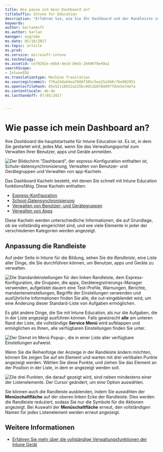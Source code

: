 ```yaml
---
title: Wie passe ich mein Dashboard an?
titleSuffix: Intune for Education
description: "Erfahren Sie, wie Sie Ihr Dashboard und der Randleiste in Intune für die Bildung anpassen."
keywords: 
author: barlanmsft
ms.author: barlan
manager: angrobe
ms.date: 05/10/2017
ms.topic: article
ms.prod: 
ms.service: microsoft-intune
ms.technology: 
ms.assetid: ce79202e-e6b4-4e1d-b0e5-26496f9e49a2
searchScope:
- IntuneEDU
ms.translationtype: Machine Translation
ms.sourcegitcommit: f76a24da64ea7688f385c5ea15a368c76e982951
ms.openlocfilehash: 65e52116b52a125bc9d11b878dd9f7d3e5af4e7a
ms.contentlocale: de-de
ms.lasthandoff: 07/05/2017


---
```


# <a name="how-do-i-customize-my-dashboard"></a>Wie passe ich mein Dashboard an?

Ihre _Dashboard_ die hauptstartseite für Intune Education ist. Es ist, in dem Sie gestartet wird, jedes Mal, wenn Sie das Verwaltungsportal zum Verwalten Ihrer Benutzer, apps und Geräte anmelden.

  ![Der Bildschirm "Dashboard", der express-Konfiguration enthalten ist, Schule-datensynchronisierung, Verwalten von Benutzer- und Gerätegruppen und Verwalten von app-Kacheln.](./media/dashboard-001-landing-page.png)

Das Dashboard Kacheln besteht, mit denen Sie schnell mit Intune Education funktionsfähig. Diese Kacheln enthalten:

- [Express-Konfiguration](what-is-express-configuration.md)
- [School-Datensynchronisierung](what-is-school-data-sync.md)
- [Verwalten von Benutzer- und Gerätegruppen](what-are-groups.md)
- [Verwalten von Apps](how-to-add-apps.md)

Diese Kacheln werden unterschiedliche Informationen, die auf Grundlage, ob sie vollständig eingerichtet sind, und wie viele Elemente in jeder der verschiedenen Kategorien werden angezeigt.

## <a name="how-do-i-customize-the-sidebar"></a>Anpassung die Randleiste

Auf jeder Seite in Intune für die Bildung, sehen Sie die _Randleiste_, eine Liste aller Dinge, die Sie durchführen können, um Benutzer, apps und Geräte zu verwalten.

  ![Die Standardeinstellungen für den linken Randleiste, dem Express-Konfiguration, die Gruppen, die apps, Geräteregistrierungs-Manager verwenden, aufgelistet dauern eine Test-Profile, Warnungen, Berichte, mandanteneinstellungen, Begriffe der Einstellungen verwenden und ausführliche Informationen finden Sie alle, die out-eingeblendet wird, um eine Änderung dieser Standard-Liste von Aufgaben ermöglichen.](./media/dashboard-002-left-sidebar-list.png)

Es gibt andere Dinge, die Sie mit Intune Education, als nur die Aufgaben, die in der Liste angezeigt ausführen können. Falls gewünscht **alle** am unteren Rand der Liste, die vollständige **Service Menü** wird aufklappen und ermöglichen es Ihnen, alle verfügbaren Einstellungen finden Sie unter.

  ![Der Dienst im Menü Popup-, die in einer Liste aller verfügbare Einstellungen aufweist.](./media/dashboard-003-change-sidebar-popout.png)

Wenn Sie die Reihenfolge der Anzeige in der Randleiste ändern möchten, können Sie zeigen Sie auf ein Element und warten mit drei vertikalen Punkte angezeigt werden. Wählen Sie diese Punkte, und ziehen Sie das Element an der Position in der Liste, in dem er angezeigt werden soll.

  ![Die drei Punkten, die darauf gezeigt wird, sind neben mindestens einer der Listenelemente. Der Cursor geändert, um eine Option auswählen.](./media/dashboard-004-editing-sidebar.png)

Sie können auch die Randleiste ausblenden, indem Sie auswählen der __Menüschaltfläche__ auf der oberen linken Ecke der Randleiste. Dies werden die Randleiste reduziert, sodass Sie nur die Symbole für die Aktionen angezeigt. Bei Auswahl der __Menüschaltfläche__ erneut, den vollständigen Namen für jedes Listenelement werden erneut angezeigt.  

## <a name="find-out-more"></a>Weitere Informationen

- [Erfahren Sie mehr über die vollständige Verwaltungsfunktionen der Intune Gerät](https://docs.microsoft.com/intune/understand-explore/introduction-to-microsoft-intune)

